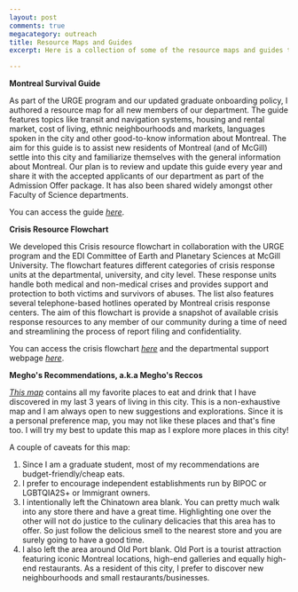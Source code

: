 ```yaml
---
layout: post
comments: true
megacategory: outreach
title: Resource Maps and Guides
excerpt: Here is a collection of some of the resource maps and guides that I developed with my peers as a graduate student representative of the Equity, Diversity, Inclusion Committees (EDI) at McGill University, Montreal, Canada. 

---
```


**Montreal Survival Guide**

  As part of the URGE program and our updated graduate onboarding policy, I authored a resource map for all new members of our department. The guide features topics like transit and navigation systems, housing and rental market, cost of living, ethnic neighbourhoods and markets, languages spoken in the city and other good-to-know information about Montreal. The aim for this guide is to assist new residents of Montreal (and of McGill) settle into this city and familiarize themselves with the general information about Montreal. Our plan is to review and update this guide every year and share it with the accepted applicants of our department as part of the Admission Offer package. It has also been shared widely amongst other Faculty of Science departments. 
  
  You can access the guide _[here](https://docs.google.com/document/d/e/2PACX-1vTfxCrlMBD_KlRLjRiUZ0ylFwHeyF11K422rlIV67tG9_5sfve4lfybxXYg8HSs4RYRnCbgXuGLmn_Z/pub)_.
  

**Crisis Resource Flowchart**

 We developed this Crisis resource flowchart in collaboration with the URGE program and the EDI Committee of Earth and Planetary Sciences at McGill University. The flowchart features different categories of crisis response units at the departmental, university, and city level. These response units handle both medical and non-medical crises and provides support and protection to both victims and survivors of abuses. The list also features several telephone-based hotlines operated by Montreal crisis response centers. The aim of this flowchart is provide a snapshot of available crisis response resources to any member of our community during a time of need and streamlining the process of report filing and confidentiality. 
 
 You can access the crisis flowchart _[here](https://cdn03.qrcodechimp.com/qr/PROD/6181bfac1d4a970d432caca3/fm/flowchart_urge.pdf)_ and the departmental support webpage _[here](https://www.mcgill.ca/eps/ewc-committee)_. 
 
 
 
 
 
 **Megho's Recommendations, a.k.a Megho's Reccos**
 
 _[This map](https://www.google.com/maps/d/u/0/edit?mid=1RN0r2iiJpk-bf8jolyWHL67UjdVTf3E8&usp=sharing)_ contains all my favorite places to eat and drink that I have discovered in my last 3 years of living in this city. This is a non-exhaustive map and I am always open to new suggestions and explorations. Since it is a personal preference map, you may not like these places and that's fine too. I will try my best to update this map as I explore more places in this city!

A couple of caveats for this map: 

1. Since I am a graduate student, most of my recommendations are budget-friendly/cheap eats. 
2. I prefer to encourage independent establishments run by BIPOC or LGBTQIA2S+ or Immigrant owners. 
3. I intentionally left the Chinatown area blank. You can pretty much walk into any store there and have a great time. Highlighting one over the other will not do justice to the culinary delicacies that this area has to offer. So just follow the delicious smell to the nearest store and you are surely going to have a good time. 
4. I also left the area around Old Port blank. Old Port is a tourist attraction featuring iconic Montreal locations, high-end galleries and equally high-end restaurants. As a resident of this city, I prefer to discover new neighbourhoods and small restaurants/businesses. 
